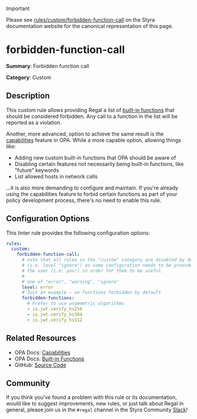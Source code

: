 > [!IMPORTANT]
> Please see [rules/custom/forbidden-function-call](https://docs.styra.com/regal/rules/custom/forbidden-function-call) on the Styra documentation website for the canonical representation of this page.

# forbidden-function-call

**Summary**: Forbidden function call

**Category**: Custom

## Description

This custom rule allows providing Regal a list of
[built-in functions](https://www.openpolicyagent.org/docs/policy-reference/#built-in-functions) that should be
considered forbidden. Any call to a function in the list will be reported as a violation.

Another, more advanced, option to achieve the same result is the
[capabilities](https://www.openpolicyagent.org/docs/deployments/#capabilities) feature in OPA. While a more
capable option, allowing things like:

- Adding new custom built-in functions that OPA should be aware of
- Disabling certain features not necessarily being built-in functions, like "future" keywords
- List allowed hosts in network calls

...it is also more demanding to configure and maintain. If you're already using the capabilities feature
to forbid certain functions as part of your policy development process, there's no need to enable this rule.

## Configuration Options

This linter rule provides the following configuration options:

```yaml
rules:
  custom:
    forbidden-function-call:
      # note that all rules in the "custom" category are disabled by default
      # (i.e. level "ignore") as some configuration needs to be provided by
      # the user (i.e. you!) in order for them to be useful.
      #
      # one of "error", "warning", "ignore"
      level: error
      # Just an example — no functions forbidden by default
      forbidden-functions:
        # Prefer to use asymmetric algorithms
        - io.jwt.verify_hs256
        - io.jwt.verify_hs384
        - io.jwt.verify_hs512
```

## Related Resources

- OPA Docs: [Capabilities](https://www.openpolicyagent.org/docs/deployments/#capabilities)
- OPA Docs: [Built-in Functions](https://www.openpolicyagent.org/docs/policy-reference/#built-in-functions)
- GitHub: [Source Code](https://github.com/StyraInc/regal/blob/main/bundle/regal/rules/custom/forbidden-function-call/forbidden_function_call.rego)

## Community

If you think you've found a problem with this rule or its documentation, would like to suggest improvements, new rules,
or just talk about Regal in general, please join us in the `#regal` channel in the Styra Community
[Slack](https://inviter.co/styra)!
